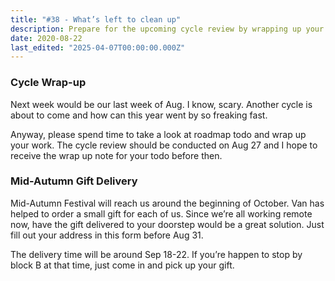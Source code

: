 ```yaml
---
title: "#38 - What’s left to clean up"
description: Prepare for the upcoming cycle review by wrapping up your work and submit your Mid-Autumn Festival gift delivery address by August 31 for doorstep delivery.
date: 2020-08-22
last_edited: "2025-04-07T00:00:00.000Z"
---
```


### Cycle Wrap-up

Next week would be our last week of Aug. I know, scary. Another cycle is about to come and how can this year went by so freaking fast.

Anyway, please spend time to take a look at roadmap todo and wrap up your work. The cycle review should be conducted on Aug 27 and I hope to receive the wrap up note for your todo before then.

### Mid-Autumn Gift Delivery

Mid-Autumn Festival will reach us around the beginning of October. Van has helped to order a small gift for each of us. Since we’re all working remote now, have the gift delivered to your doorstep would be a great solution. Just fill out your address in this form before Aug 31.

The delivery time will be around Sep 18-22. If you’re happen to stop by block B at that time, just come in and pick up your gift.
